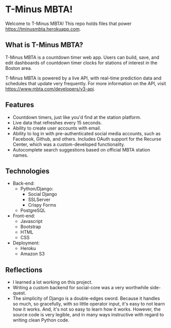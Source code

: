 # T-Minus MBTA!

Welcome to T-Minus MBTA! This repo holds files that power https://tminusmbta.herokuapp.com. 

## What is T-Minus MBTA?
T-Minus MBTA is a countdown timer web app. Users can build, save, and edit dashboards of countdown timer clocks for stations of interest in the Boston area. 

T-Minus MBTA is powered by a live API, with real-time prediction data and schedules that update very frequently. For more information on the API, visit https://www.mbta.com/developers/v3-api.


## Features
  - Countdown timers, just like you'd find at the station platform.
  - Live data that refreshes every 15 seconds.
  - Ability to create user accounts with email.
  - Ability to log in with pre-authenticated social media accounts, such as Facebook, Github, and others. Includes OAuth support for the Recurse Center, which was a custom-developed functionality.
  - Autocomplete search suggestions based on official MBTA station names.

## Technologies
  - Back-end:
    - Python/Django:
      - Social Django
      - SSLServer
      - Crispy Forms
    - PostgreSQL
  - Front-end:
    - Javascript
    - Bootstrap
    - HTML
    - CSS
  - Deployment:
    - Heroku
    - Amazon S3

## Reflections
  - I learned a lot working on this project. 
  - Writing a custom backend for social-core was a very worthwhile side-quest. 
  - The simplicity of Django is a double-edges sword. Because it handles so much, so gracefully, with so little operator input, it's easy to not learn how it works. And, it's not so easy to learn how it works. However, the source code is very legible, and in many ways instructive with regard to writing clean Python code. 
  